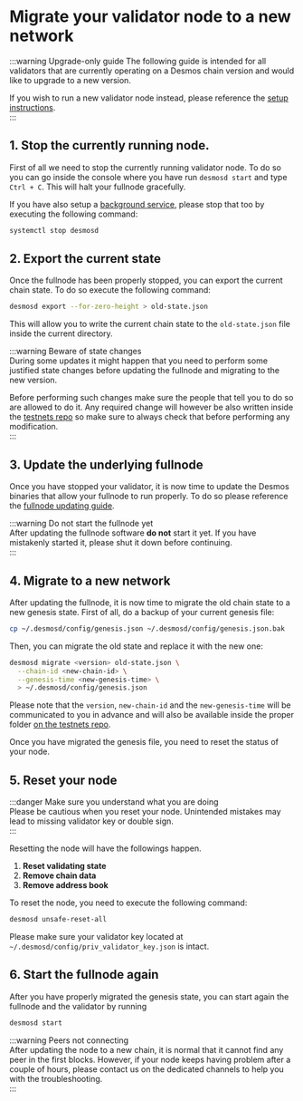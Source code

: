 # Migrate your validator node to a new network

:::warning Upgrade-only guide
The following guide is intended for all validators that are currently operating on a Desmos chain version and would like to upgrade to a new version.

If you wish to run a new validator node instead, please reference the [setup instructions](../setup.md).  
:::  

## 1. Stop the currently running node. 
First of all we need to stop the currently running validator node. To do so you can go inside the console where you have run `desmosd start` and type `Ctrl + C`. This will halt your fullnode gracefully. 

If you have also setup a [background service](docs/fullnode/setup/setup.md#optional-configure-the-service), please stop that too by executing the following command: 

```bash
systemctl stop desmosd
``` 

## 2. Export the current state
Once the fullnode has been properly stopped, you can export the current chain state. To do so execute the following command: 

```bash
desmosd export --for-zero-height > old-state.json
```

This will allow you to write the current chain state to the `old-state.json` file inside the current directory. 

:::warning Beware of state changes  
During some updates it might happen that you need to perform some justified state changes before updating the fullnode and migrating to the new version.  

Before performing such changes make sure the people that tell you to do so are allowed to do it. Any required change will however be also written inside the [testnets repo](https://github.com/desmos-labs/morpheus) so make sure to always check that before performing any modification.  
:::

## 3. Update the underlying fullnode
Once you have stopped your validator, it is now time to update the Desmos binaries that allow your fullnode to run properly. To do so please reference the [fullnode updating guide](../../fullnode/update.md). 

:::warning Do not start the fullnode yet  
After updating the fullnode software **do not** start it yet. If you have mistakenly started it, please shut it down before continuing.  
:::

## 4. Migrate to a new network   
After updating the fullnode, it is now time to migrate the old chain state to a new genesis state. 
First of all, do a backup of your current genesis file: 

```bash
cp ~/.desmosd/config/genesis.json ~/.desmosd/config/genesis.json.bak
```

Then, you can migrate the old state and replace it with the new one: 
```bash
desmosd migrate <version> old-state.json \
  --chain-id <new-chain-id> \
  --genesis-time <new-genesis-time> \
  > ~/.desmosd/config/genesis.json
```

Please note that the `version`, `new-chain-id` and the `new-genesis-time` will be communicated to you in advance and will also be available inside the proper folder [on the testnets repo](https://github.com/desmos-labs/morpheus). 

Once you have migrated the genesis file, you need to reset the status of your node.

## 5. Reset your node
:::danger Make sure you understand what you are doing  
Please be cautious when you reset your node. Unintended mistakes may lead to missing validator key or double sign.  
:::

Resetting the node will have the followings happen.
1. **Reset validating state**
2. **Remove chain data**
3. **Remove address book**

To reset the node, you need to execute the following command:

```bash
desmosd unsafe-reset-all
```

Please make sure your validator key located at `~/.desmosd/config/priv_validator_key.json` is intact.

## 6. Start the fullnode again
After you have properly migrated the genesis state, you can start again the fullnode and the validator by running 

```bash
desmosd start
``` 

:::warning Peers not connecting  
After updating the node to a new chain, it is normal that it cannot find any peer in the first blocks. However, if your node keeps having problem after a couple of hours, please contact us on the dedicated channels to help you with the troubleshooting.  
::: 
